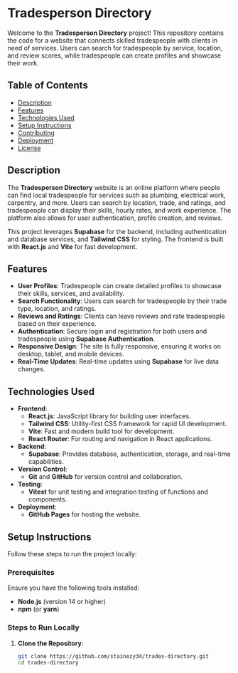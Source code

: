 # Tradesperson Directory

Welcome to the **Tradesperson Directory** project! This repository contains the code for a website that connects skilled tradespeople with clients in need of services. Users can search for tradespeople by service, location, and review scores, while tradespeople can create profiles and showcase their work.

## Table of Contents
- [Description](#description)
- [Features](#features)
- [Technologies Used](#technologies-used)
- [Setup Instructions](#setup-instructions)
- [Contributing](#contributing)
- [Deployment](#deployment)
- [License](#license)

## Description
The **Tradesperson Directory** website is an online platform where people can find local tradespeople for services such as plumbing, electrical work, carpentry, and more. Users can search by location, trade, and ratings, and tradespeople can display their skills, hourly rates, and work experience. The platform also allows for user authentication, profile creation, and reviews.

This project leverages **Supabase** for the backend, including authentication and database services, and **Tailwind CSS** for styling. The frontend is built with **React.js** and **Vite** for fast development.

## Features
- **User Profiles**: Tradespeople can create detailed profiles to showcase their skills, services, and availability.
- **Search Functionality**: Users can search for tradespeople by their trade type, location, and ratings.
- **Reviews and Ratings**: Clients can leave reviews and rate tradespeople based on their experience.
- **Authentication**: Secure login and registration for both users and tradespeople using **Supabase Authentication**.
- **Responsive Design**: The site is fully responsive, ensuring it works on desktop, tablet, and mobile devices.
- **Real-Time Updates**: Real-time updates using **Supabase** for live data changes.

## Technologies Used
- **Frontend**:
  - **React.js**: JavaScript library for building user interfaces.
  - **Tailwind CSS**: Utility-first CSS framework for rapid UI development.
  - **Vite**: Fast and modern build tool for development.
  - **React Router**: For routing and navigation in React applications.
- **Backend**:
  - **Supabase**: Provides database, authentication, storage, and real-time capabilities.
- **Version Control**:
  - **Git** and **GitHub** for version control and collaboration.
- **Testing**:
  - **Vitest** for unit testing and integration testing of functions and components.
- **Deployment**:
  - **GitHub Pages** for hosting the website.

## Setup Instructions
Follow these steps to run the project locally:

### Prerequisites
Ensure you have the following tools installed:
- **Node.js** (version 14 or higher)
- **npm** (or **yarn**)

### Steps to Run Locally
1. **Clone the Repository**:
   ```bash
   git clone https://github.com/stainezy34/trades-directory.git
   cd trades-directory
